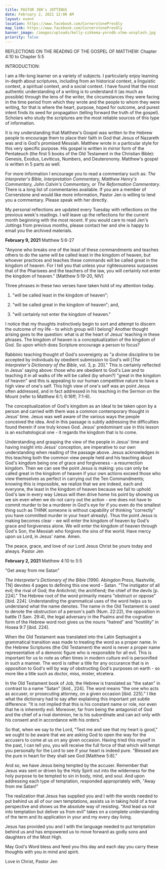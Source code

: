 ```yaml
---
title: PASTOR JEN's JOTTINGS
date: February 2, 2021 12:00 AM
layout: event
location: https://www.facebook.com/CornerstonePresOly
map_link: https://www.facebook.com/CornerstonePresOly
banner_image: /images/uploads/kelly-sikkema-ynrndb-xtme-unsplash.jpg
priority: false
---
```

REFLECTIONS ON THE READING OF THE GOSPEL OF MATTHEW: Chapter 4:10 to Chapter 5:5

INTRODUCTION:

I am a life-long learner on a variety of subjects.  I particularly enjoy learning in-depth about scriptures, including from an historical context, a linguistic context, a spiritual context, and a social context. I have found that the most authentic understanding of a writing is to understand it (as much as possible) through the lens of the writer, the circumstances they were facing in the time period from which they wrote and the people to whom they were writing, for that is where the heart, purpose, hoped for outcome, and purest intent finds its seed for propagation (telling forward the truth of the gospel). Scholars who study the scriptures are the most reliable sources of this type of information.

It is my understanding that Matthew's Gospel was written to the Hebrew people to encourage them to place their faith in God that Jesus of Nazareth was and is God's promised Messiah.  Matthew wrote in a particular style for this very specific purpose. His gospel is written in mirror form of the Pentateuch (the first 5 books of the Old Testament in the Christian Bible): Genesis, Exodus, Leviticus, Numbers, and Deuteronomy. Matthew's gospel is written in 5 parts as well.  

For more information I encourage you to read a commentary such as: *The Interpreter's Bible, Interpretation Commentary, Matthew Henry's Commentary, John Calvin's Commentary, or The Reformation Commentary*. There is a long list of commentaries available. If you are a member of Cornerstone and would like more information, Pastor Jen is willing to lend you a commentary. Please speak with her directly.

My personal reflections are updated every Tuesday with reflections on the previous week's readings. I will leave up the reflections for the current month beginning with the most recent. If you would care to read Jen's Jottings from previous months, please contact her and she is happy to email you the archived materials.

**February 9, 2021** Matthew 5:6-27

"Anyone who breaks one of the least of these commandments and teaches others to do the same will be called least in the kingdom of heaven, but whoever practices and teaches these commands will be called great in the kingdom of heaven. For I tell you that unless your righteousness surpasses that of the Pharisees and the teachers of the law, you will certainly not enter the kingdom of heaven." \[Matthew 5:19-20, NIV]

Three phrases in these two verses have taken hold of my attention today.

1) "will be called least in the kingdom of heaven";

2) "will be called great in the kingdom of heaven"; and,

3) "will certainly not enter the kingdom of heaven."

I notice that my thoughts instinctively begin to sort and attempt to discern the outcome of my life - to which group will I belong? Another thought arising goes to the question: what is at the heart of Jesus' teaching in these phrases. The kingdom of heaven is a conceptualization of the kingdom of God. So upon which does Scripture encourage a person to focus?

Rabbinic teaching thought of God's sovereignty as "a divine discipline to be accepted by individuals by obedient submission to God's will [*The Interpreter's Dictionary of the Bible*, vol. 3, p. 20]."  This is certainly reflected in Jesus' saying above: those who are obedient to God's Law and to teaching it in all walks of life will be called (by whom?) "great in the kingdom of heaven" and this is appealing to our human competitive nature to have a high view of one's self. This high view of one's self was an point Jesus often addressed, and in fact addressed in his teaching in the Sermon on the Mount (refer to Matthew 6:1; 6:16ff; 7:1-6).  

The conceptualization of God's kingdom as an ideal to be taken upon by a person and carried with them was a common contemporary thought in Jesus' time. Jesus was well aware of the various ways the people conceived the idea. And in this passage is subtly addressing the difficulties found therein if one truly knows God. Jesus' predominant use in this lesson is an eschatological one - it regards the kingdom that is to come.

Understanding and grasping the view of the people in Jesus' time and having insight into Jesus' conception, are imperative to our own understanding when reading of the passage above. Jesus acknowledges in this teaching both the common view people held and his teaching about God's kingdom being one of grace and forgiveness - a resurrection kingdom. Then we can see the point Jesus is making: you can only be called great in the kingdom of heaven if your own actions exceed those who view themselves as perfect in carrying out the Ten Commandments; knowing this is impossible, we realize that we are indeed, each and everyone, the least in the kingdom of heaven because we fail to uphold God's law in every way (Jesus will then drive home his point by showing us we sin even when we do not carry out the action - one does not have to commit murder to be a murderer in God's eye for if you even do the smallest thing such as THINK someone is without capability of thinking "correctly" you have committed murder in your heart already). Thus the point Jesus is making becomes clear - we will enter the kingdom of heaven by God's grace and forgiveness alone. We will enter the kingdom of heaven through God's Son, the Messiah who forgives the sins of the world. Have mercy upon us Lord, in Jesus' name. Amen.

The peace, grace, and love of our Lord Jesus Christ be yours today and always. Pastor Jen



**February 2, 2021**  Matthew 4:10 to 5:5

"Get away from me Satan"

*The Interpreter's Dictionary of the Bible* \[1990. Abingdon Press, Nashville, TN]  devotes 4 pages to defining this one word - Satan. "The instigator of all evil; the rival of God; the Antichrist; the archfiend; the chief of the devils \[p. 224]." The Hebrew root of the word primarily means "obstruct or oppose" \[ibid. 224]. Understanding the grammatical uses of the word helps us to understand what the name denotes. The name in the Old Testament is used to denote the obstruction of a person's path (Num. 22:22), the opposition in battle (1 Sam. 29:4), the legal adversary in the Psalms and the cognative form of the Hebrew word root gives us the nouns "hatred" and "hostility" in Hosea 9:7 \[ibid. 224].

When the Old Testament was translated into the Latin Septuagint a grammatical transition was made to treating the word as a proper name. In the Hebrew Scriptures (the Old Testament) the word is never a proper name representative of a demonic figure who is responsible for all evil.  This is important for us to note as often times in modern culture evil is personified in such a manner.  The word is rather a title for any occurance that is in opposition to God's will by way of obstructing God's purposes on earth - so more like a title such as doctor, miss, mister, etcetera.

In the Old Testament book of Job, the Hebrew is translated as "the satan" in contrast to a name "Satan" \[ibid., 224]. The word means "the one who acts as accuser, or prosecuting attorney, on a given occasion \[ibid. 225]."  I like what the dictionary had to say after explaining this important yet subtle difference: "It is not implied that this is his constant name or role, nor even that he is inherently evil. Moreover, far from being the antagonist of God and the chief of a rival dominion, he is his subordinate and can act only with his consent and in accordance with his orders."

So that, when we say to the Lord, "Test me and see that my heart is good," we ought to be aware that we are asking God to open the way for the accusers to come at us on any given occasion.  Having tried this myself in the past, I can tell you, you will receive the full force of that which will tempt you personally for the Lord to see if your heart is indeed pure. "Blessed are the pure in heart for they shall see God \[Matthew 5:8]." 

And so, we have Jesus being tempted by the accuser.  Remember that Jesus was sent or driven by the Holy Spirit out into the wilderness for the holy purpose to be tempted to sin in body, mind, and soul.  And upon addressing each type of temptation, responded appropriately with, "Away from me Satan!" 

The realization that Jesus has supplied you and I with the words needed to put behind us all of our own temptations, assists us in taking hold of a true perspective and shows us the absolute way of resisting. "And lead us not into temptation but deliver us from evil" takes on a complete understanding of the term and its application in your and my every day living.

Jesus has provided you and I with the language needed to put temptation behind us and has empowered us to move forward as godly sons and daughters of the Most High.

May God's Word bless and feed you this day and each day you carry these thoughts with you in mind and spirit.

Love in Christ, Pastor Jen